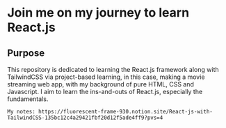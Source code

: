 # Join me on my journey to learn React.js

## Purpose

This repository is dedicated to learning the React.js framework along with TailwindCSS via project-based learning, in this case, making a movie streaming web app, with my background of pure HTML, CSS and Javascript. I aim to learn the ins-and-outs of React.js, especially the fundamentals.

`My notes: https://fluorescent-frame-930.notion.site/React-js-with-TailwindCSS-135bc12c4a29421fbf20d12f5ade4ff9?pvs=4`
